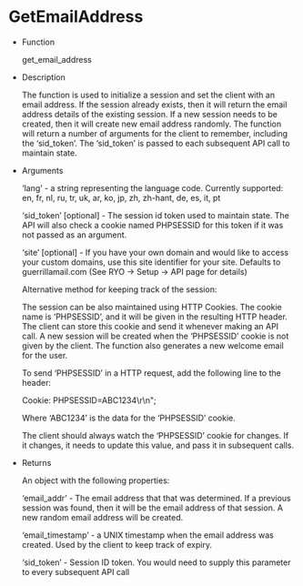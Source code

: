 GetEmailAddress
===============

-	Function

	get_email_address

-	Description

	The function is used to initialize a session and set the client with an email address. If the session already exists, then it will return the email address details of the existing session. If a new session needs to be created, then it will create new email address randomly. The function will return a number of arguments for the client to remember, including the ‘sid_token’. The ‘sid_token’ is passed to each subsequent API call to maintain state.

-	Arguments

	‘lang’ - a string representing the language code. Currently supported: en, fr, nl, ru, tr, uk, ar, ko, jp, zh, zh-hant, de, es, it, pt

	‘sid_token’ [optional] - The session id token used to maintain state. The API will also check a cookie named PHPSESSID for this token if it was not passed as an argument.

	‘site’ [optional] - If you have your own domain and would like to access your custom domains, use this site identifier for your site. Defaults to guerrillamail.com (See RYO -> Setup -> API page for details)

	Alternative method for keeping track of the session:

	The session can be also maintained using HTTP Cookies. The cookie name is ‘PHPSESSID’, and it will be given in the resulting HTTP header. The client can store this cookie and send it whenever making an API call. A new session will be created when the ‘PHPSESSID’ cookie is not given by the client. The function also generates a new welcome email for the user.

	To send ‘PHPSESSID’ in a HTTP request, add the following line to the header:

	Cookie: PHPSESSID=ABC1234\r\n";

	Where ‘ABC1234’ is the data for the ‘PHPSESSID’ cookie.

	The client should always watch the ‘PHPSESSID’ cookie for changes. If it changes, it needs to update this value, and pass it in subsequent calls.

-	Returns

	An object with the following properties:

	‘email_addr’ - The email address that that was determined. If a previous session was found, then it will be the email address of that session. A new random email address will be created.

	‘email_timestamp’ - a UNIX timestamp when the email address was created. Used by the client to keep track of expiry.

	‘sid_token’ - Session ID token. You would need to supply this parameter to every subsequent API call
